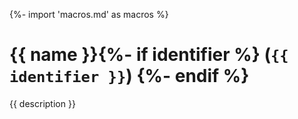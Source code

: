 {%- import 'macros.md' as macros %}
# {{ name }}{%- if identifier %} (`{{ identifier }}`) {%- endif %}

{{ description }}
